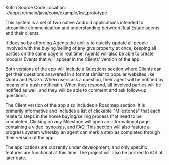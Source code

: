 Kotlin Source Code Location: ~/app/src/main/java/com/example/kw_prototype

This system is a set of two native Android applications intended to streamline communication and understanding between Real Estate agents and their clients.

It does so by affording Agents the ability to quickly update all people involved with the buying/selling of any give property at once, keeping all parties on the same page in real time. Agents will also be able to create modular Events that will appear in the Clients' version of the app.

Both versions of the app will include a Questions section where Clients can get their questions answered in a format similar to popular websites like Quora and Piazza. When users ask a question, their agent will be notified by means of a push notificatin. When they respond, all involved parties will be notified as well, and they will be able to comment and ask follow-up questions.

The Client version of the app also includes a Roadmap section. It is primarily informative and includes a list of clickable "Milestones" that each relate to steps in the home buying/selling process that need to be completed. Clicking on any Milestone will open an informational page containing a video, synopsis, and FAQ. This section will also feature a progress system whereby an agent can mark a step as completed through their version of the app.

The applications are currently under development, and only specific features are functional at this time. The project will also be portred to iOS at later date.

